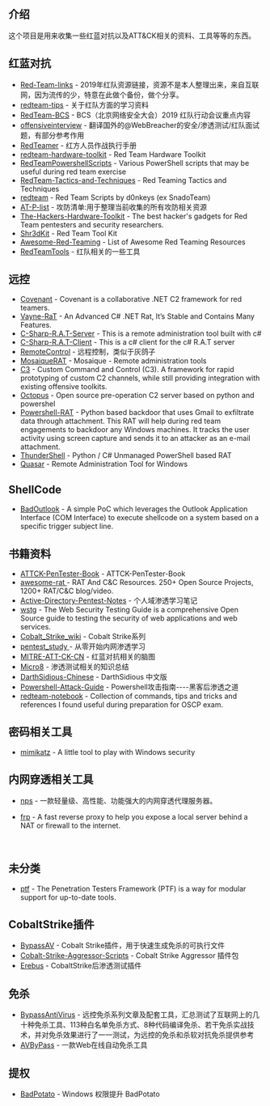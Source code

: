 ## 介绍

这个项目是用来收集一些红蓝对抗以及ATT&CK相关的资料、工具等等的东西。



## 红蓝对抗

- [Red-Team-links](https://github.com/hudunkey/Red-Team-links) - 2019年红队资源链接，资源不是本人整理出来，来自互联网，因为流传的少，特意在此做个备份，做个分享。
- [redteam-tips](https://github.com/zhaoweiho/redteam-tips) - 关于红队方面的学习资料
- [RedTeam-BCS](https://github.com/Mel0day/RedTeam-BCS) - BCS（北京网络安全大会）2019 红队行动会议重点内容
- [offensiveinterview](https://github.com/Leezj9671/offensiveinterview) - 翻译国外的@WebBreacher的安全/渗透测试/红队面试题，有部分参考作用
- [RedTeamer](https://github.com/klionsec/RedTeamer) - 红方人员作战执行手册
- [redteam-hardware-toolkit](https://github.com/sectool/redteam-hardware-toolkit) -  Red Team Hardware Toolkit 
- [RedTeamPowershellScripts](https://github.com/Mr-Un1k0d3r/RedTeamPowershellScripts) - Various PowerShell scripts that may be useful during red team exercise
- [RedTeam-Tactics-and-Techniques](https://github.com/mantvydasb/RedTeam-Tactics-and-Techniques) - Red Teaming Tactics and Techniques
- [redteam](https://github.com/d0nkeys/redteam) - Red Team Scripts by d0nkeys (ex SnadoTeam)
- [AT-P-list](https://github.com/AnyeDuke/AT-P-list) - 攻防清单:用于整理当前收集的所有攻防相关资源 
- [The-Hackers-Hardware-Toolkit](https://github.com/yadox666/The-Hackers-Hardware-Toolkit) - The best hacker's gadgets for Red Team pentesters and security researchers.    
- [Shr3dKit](https://github.com/shr3ddersec/Shr3dKit) - Red Team Tool Kit    
- [Awesome-Red-Teaming](https://github.com/yeyintminthuhtut/Awesome-Red-Teaming) - List of Awesome Red Teaming Resources
- [RedTeamTools](https://github.com/lengjibo/RedTeamTools) - 红队相关的一些工具

## 远控

- [Covenant](https://github.com/cobbr/Covenant) - Covenant is a collaborative .NET C2 framework for red teamers.
- [Vayne-RaT](https://github.com/TheM4hd1/Vayne-RaT) - An Advanced C# .NET Rat, It’s Stable and Contains Many Features.
- [C-Sharp-R.A.T-Server](https://github.com/AdvancedHacker101/C-Sharp-R.A.T-Server) - This is a remote administration tool built with c#
- [C-Sharp-R.A.T-Client](https://github.com/AdvancedHacker101/C-Sharp-R.A.T-Client) - This is a c# client for the c# R.A.T server
- [RemoteControl](https://github.com/frozleaf/RemoteControl) - 远程控制，类似于灰鸽子
- [MosaiqueRAT](https://github.com/thdal/MosaiqueRAT) - Mosaique - Remote administration tools
- [C3](https://github.com/FSecureLABS/C3) - Custom Command and Control (C3). A framework for rapid prototyping of custom C2 channels, while still providing integration with existing offensive toolkits.
- [Octopus](https://github.com/mhaskar/Octopus) - Open source pre-operation C2 server based on python and powershel
- [Powershell-RAT](https://github.com/Viralmaniar/Powershell-RAT) - Python based backdoor that uses Gmail to exfiltrate data through  attachment. This RAT will help during red team engagements to backdoor  any Windows machines. It tracks the user activity using screen capture  and sends it to an attacker as an e-mail attachment.    
- [ThunderShell](https://github.com/Mr-Un1k0d3r/ThunderShell) - Python / C# Unmanaged PowerShell based RAT 
- [Quasar](https://github.com/quasar/Quasar) - Remote Administration Tool for Windows 



## ShellCode

- [BadOutlook](https://github.com/S4R1N/BadOutlook) - A simple PoC which leverages the Outlook Application Interface (COM Interface) to execute shellcode on a system based on a specific trigger subject line.



## 书籍资料

- [ATTCK-PenTester-Book](https://github.com/Dm2333/ATTCK-PenTester-Book) - ATTCK-PenTester-Book
- [awesome-rat ](https://github.com/alphaSeclab/awesome-rat) - RAT And C&C Resources. 250+ Open Source Projects, 1200+ RAT/C&C blog/video.
- [Active-Directory-Pentest-Notes](https://github.com/uknowsec/Active-Directory-Pentest-Notes) - 个人域渗透学习笔记
- [wstg](https://github.com/OWASP/wstg) - The Web Security Testing Guide is a comprehensive Open Source guide to  testing the security of web applications and web services. 
- [Cobalt_Strike_wiki](https://github.com/aleenzz/Cobalt_Strike_wiki) - Cobalt Strike系列
- [pentest_study ](https://github.com/l3m0n/pentest_study) - 从零开始内网渗透学习
- [MITRE-ATT-CK-CN](https://github.com/klionsec/MITRE-ATT-CK-CN) - 红蓝对抗相关的脑图
- [Micro8](https://github.com/Micropoor/Micro8) - 渗透测试相关的知识总结
- [DarthSidious-Chinese](https://github.com/crazywa1ker/DarthSidious-Chinese) - DarthSidious 中文版
- [Powershell-Attack-Guide](https://github.com/rootclay/Powershell-Attack-Guide) - Powershell攻击指南----黑客后渗透之道 
- [redteam-notebook](https://github.com/foobarto/redteam-notebook) - Collection of commands, tips and tricks and references I found useful during preparation for OSCP exam.



## 密码相关工具

- [mimikatz](https://github.com/gentilkiwi/mimikatz) - A little tool to play with Windows security

  

## 内网穿透相关工具

- [nps](https://github.com/ehang-io/nps) - 一款轻量级、高性能、功能强大的内网穿透代理服务器。

- [frp](https://github.com/fatedier/frp) - A fast reverse proxy to help you expose a local server behind a NAT or firewall to the internet.  

  ​    

## 未分类

- [ptf](https://github.com/trustedsec/ptf) - The Penetration Testers Framework (PTF) is a way for modular support for up-to-date tools.



## CobaltStrike插件

- [BypassAV](https://github.com/hack2fun/BypassAV) - Cobalt Strike插件，用于快速生成免杀的可执行文件
- [Cobalt-Strike-Aggressor-Scripts](https://github.com/timwhitez/Cobalt-Strike-Aggressor-Scripts) -  Cobalt Strike Aggressor 插件包
- [Erebus](https://github.com/DeEpinGh0st/Erebus) - CobaltStrike后渗透测试插件    



## 免杀

- [BypassAntiVirus](https://github.com/TideSec/BypassAntiVirus) - 远控免杀系列文章及配套工具，汇总测试了互联网上的几十种免杀工具、113种白名单免杀方式、8种代码编译免杀、若干免杀实战技术，并对免杀效果进行了一一测试，为远控的免杀和杀软对抗免杀提供参考
- [AVByPass](https://github.com/yhy0/AVByPass) - 一款Web在线自动免杀工具



## 提权

- [BadPotato](https://github.com/BeichenDream/BadPotato) - Windows 权限提升 BadPotato